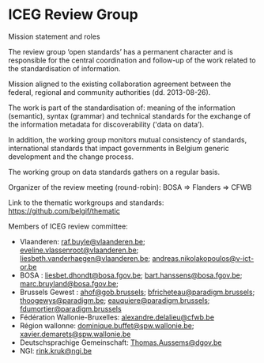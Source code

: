 # ICEG Review Group
Mission statement and roles

The review group ‘open standards’ has a permanent character and is responsible for the central coordination and follow-up of the work related to the standardisation of information.

Mission aligned to the existing collaboration agreement between the federal, regional and community authorities (dd. 2013-08-26).

The work is part of the standardisation of: 
meaning of the information (semantic), 
syntax (grammar) and technical standards for the exchange of the information 
metadata for discoverability ('data on data’). 

In addition, the working group monitors
mutual consistency of standards, 
international standards that impact governments in Belgium 
generic development and the change process. 

The working group on data standards gathers on a regular basis.

Organizer of the review meeting (round-robin): BOSA => Flanders => CFWB

Link to the thematic workgroups and standards: https://github.com/belgif/thematic


Members of ICEG review committee:
- Vlaanderen: raf.buyle@vlaanderen.be; eveline.vlassenroot@vlaanderen.be; liesbeth.vanderhaegen@vlaanderen.be; andreas.nikolakopoulos@v-ict-or.be
- BOSA : liesbet.dhondt@bosa.fgov.be; bart.hanssens@bosa.fgov.be; marc.bruyland@bosa.fgov.be; 
- Brussels Gewest : ahof@gob.brussels; bfricheteau@paradigm.brussels; thoogewys@paradigm.be; eauquiere@paradigm.brussels; fdumortier@paradigm.brussels
- Fédération Wallonie-Bruxelles: alexandre.delalieu@cfwb.be
- Région wallonne: dominique.buffet@spw.wallonie.be; xavier.demarets@spw.wallonie.be
- Deutschsprachige Gemeinschaft: Thomas.Aussems@dgov.be
- NGI: rink.kruk@ngi.be
